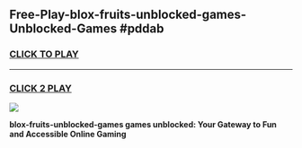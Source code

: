
## Free-Play-blox-fruits-unblocked-games-Unblocked-Games #pddab
<h3>
<a href="https://news.freeplayer.one?title=blox-fruits-unblocked-games&ref=8M">CLICK TO PLAY</a></h3>
<hr>

<h3>
<a href="https://news.freeplayer.one?title=blox-fruits-unblocked-games&ref=8M">CLICK 2 PLAY</a>
  
</h3>

<a href="https://news.freeplayer.one?title=blox-fruits-unblocked-games&ref=8M"><img src="https://clearcache.store/games.png"></a>


**blox-fruits-unblocked-games games unblocked: Your Gateway to Fun and Accessible Online Gaming**
